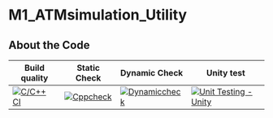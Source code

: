 # M1_ATMsimulation_Utility


## About the Code 

| Build quality | Static Check | Dynamic Check | Unity test |
| ------------- | ------------ | ------------- | ---------- |
| [![C/C++ CI](https://github.com/pavan850190/M1_ATMsimulation_App/actions/workflows/c-cpp.yml/badge.svg)](https://github.com/pavan850190/M1_ATMsimulation_App/actions/workflows/c-cpp.yml) | [![Cppcheck](https://github.com/pavan850190/M1_ATMsimulation_App/actions/workflows/Static-check.yml/badge.svg)](https://github.com/pavan850190/M1_ATMsimulation_App/actions/workflows/Static-check.yml) | [![Dynamiccheck](https://github.com/pavan850190/M1_ATMsimulation_App/actions/workflows/Dynamic-check.yml/badge.svg)](https://github.com/pavan850190/M1_ATMsimulation_App/actions/workflows/Dynamic-check.yml) | [![Unit Testing - Unity](https://github.com/pavan850190/M1_ATMsimulation_App/actions/workflows/unity.yml/badge.svg)](https://github.com/pavan850190/M1_ATMsimulation_App/actions/workflows/unity.yml) |




